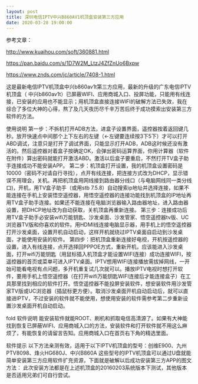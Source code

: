 ```yaml
---
layout: post
title: 深圳电信IPTV中兴B860AV1机顶盒安装第三方应用
date: 2020-03-28 19:00:00
---
```

参考文章：

http://www.kuaihou.com/soft/360881.html

https://pan.baidu.com/s/1D7W2M_LtzJ4ZfZnUo6Bxpw

https://www.znds.com/jc/article/7408-1.html

这是最新电信IPTV机顶盒中兴b860av1t第三方应用，最新的升级的广东电信IPTV机顶盒（ 中兴b860av1t）已屏蔽WIFI、应用商城入口、投屏功能，只能用有线连接，已安装的应用也不能显示；用机顶盒直接连接WIFI的破解方法已失效，我在综合了多位大神的心得，熬了及几天夜历尽千辛万苦后终于成功摸索出安装第三方软件的方法。

使用说明
第一步：不拆机打开ADB方法，进盒子设置界面，遥控器按着返回键几秒。放开快速点中间那个上下左右的左键（←左键要连续按3下5下）才可以打开ABD调试，注意只是打开了调试界面，只能显示打开ADB，ADB这时候还没有激活的。然后遥控器对着盒子按确定OK，会弹出密码运算界面，你用计算器（软件在附件）算出密码就能打开激活ABD。激活以后盒子要重启，不然打开TV盒子助手连接成功不能安装APP。
第二步：机顶盒打开设置，我的机顶盒设置密码是10000（密码不对请自行寻找），点开有线连接，把连接方式改为DHCP，显示错误不用理会，关机。再把机顶盒用网线接到路由器分线口（与电脑网线同一类分线口)，开机，用TV盒子助手（或用stb 7.5.8）自动搜索ip地址并选择连接，如果不能连接在手机上安装悟空遥控器，用悟空遥控器的连接功能找到机顶盒的IP地址再用TV盒子助手连接。如果还不能连接在电脑浏览器输入路由器地址，进入路由器设置，把DHCP地址改为自动获取，关机顶盒再重新连接。
第三步：连接成功后用TV盒子助手必安装wifi万能钥匙、沙发桌面、沙发管家、悟空遥控器tv版、UC浏览器TV版和你喜欢的软件。用HDMI线连接电脑显示器，用手机上的悟空遥控器打开沙发桌面，设置开机自动启动，这样开机就绕过IPTV桌面自启动到沙发桌面，才能使用安装的软件。
第四步：把机顶盒重新连接好电视，开机按遥控器的设置，进入有线连接，点开选择回PPPOE方式，重新开机，应该能进入沙发桌面，打开wifi万能钥匙（用鼠标插入机顶盒才能设置WIFI连接）成功连接WIFI，按遥控器的首页或菜单可进入IPTV桌面。IPTV想用WIFI连接播放需拔掉网线，一开始可能看电视有点问题，多开机重复试几次就可以。播放IPTV电视时想打开软件，要用手机上悟空遥控器（在打开wifi万能钥匙WIFI连接后才能连接盒子）在工具那里找到相应的软件打开。悟空遥控器不能投屏安装软件，想安装软件用沙发管家TV版或UC浏览器（插鼠标更方便）。取消沙发桌面开机自动启动后，就可以直接进IPTV，不过安装的软件就不能使用，想使用安装的软件需参考第二步重新设置沙发桌面开机自动启动。

fold
软件说明
能安装软件就能ROOT、刷机和抓取电信高清源了。如果有大神能找到恢复已屏蔽WIFI、应用商城入口的方法，安装软件和打开软件就不用这么麻烦了，有能恢复的请留言告知。应用商城入口在首页右下角的精选里面。

软件提示
以下方法亲测有效，适用于以下IPTV机顶盒的型号：创维E900、九州PTV8098、烽火HG680J、中兴B860A
这些型号的IPTV机顶盒可以通过U盘就能简单安装第三方应用软件扩充资源，下面就是破解以后成功安装第三方APP的图文方法：
此次安装方法都是在上述机顶盒的20160203系统版本下测试，其他版本是否适用兄弟们可自行尝试。
